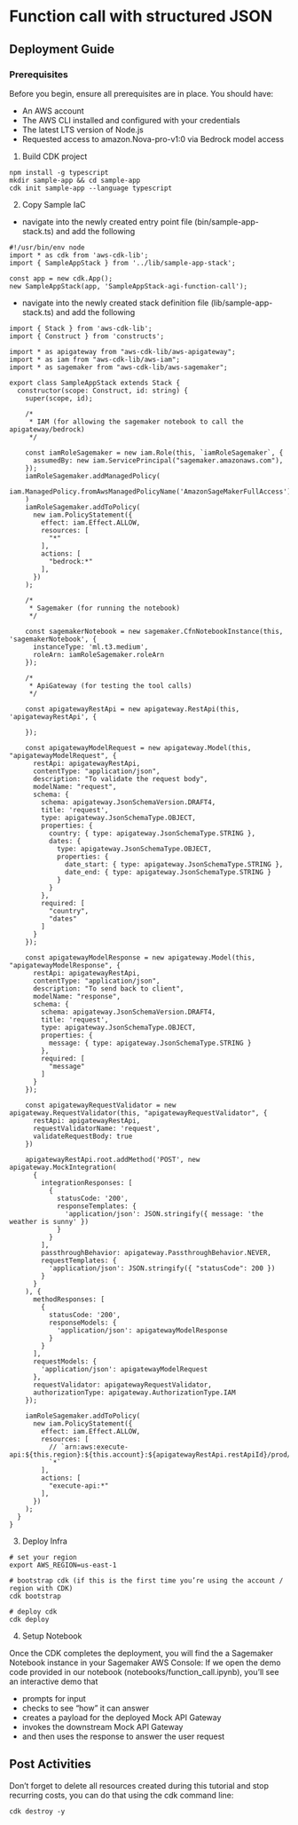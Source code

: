 # Function call with structured JSON

## Deployment Guide

### Prerequisites

Before you begin, ensure all prerequisites are in place. You should have:

* An AWS account
* The AWS CLI installed and configured with your credentials
* The latest LTS version of Node.js
* Requested access to amazon.Nova-pro-v1:0 via Bedrock model access

1) Build CDK project

```
npm install -g typescript
mkdir sample-app && cd sample-app
cdk init sample-app --language typescript
```

2) Copy Sample IaC

* navigate into the newly created entry point file (bin/sample-app-stack.ts) and add the following

```
#!/usr/bin/env node
import * as cdk from 'aws-cdk-lib';
import { SampleAppStack } from '../lib/sample-app-stack';

const app = new cdk.App();
new SampleAppStack(app, 'SampleAppStack-agi-function-call');
```

* navigate into the newly created stack definition file (lib/sample-app-stack.ts) and add the following

```
import { Stack } from 'aws-cdk-lib';
import { Construct } from 'constructs';

import * as apigateway from "aws-cdk-lib/aws-apigateway";
import * as iam from "aws-cdk-lib/aws-iam";
import * as sagemaker from "aws-cdk-lib/aws-sagemaker";

export class SampleAppStack extends Stack {
  constructor(scope: Construct, id: string) {
    super(scope, id);

    /* 
     * IAM (for allowing the sagemaker notebook to call the apigateway/bedrock)
     */

    const iamRoleSagemaker = new iam.Role(this, `iamRoleSagemaker`, {
      assumedBy: new iam.ServicePrincipal("sagemaker.amazonaws.com"),
    });
    iamRoleSagemaker.addManagedPolicy(
      iam.ManagedPolicy.fromAwsManagedPolicyName('AmazonSageMakerFullAccess')
    )
    iamRoleSagemaker.addToPolicy(
      new iam.PolicyStatement({
        effect: iam.Effect.ALLOW,
        resources: [
          "*"
        ],
        actions: [
          "bedrock:*"
        ],
      })
    );

    /* 
     * Sagemaker (for running the notebook)
     */

    const sagemakerNotebook = new sagemaker.CfnNotebookInstance(this, 'sagemakerNotebook', {
      instanceType: 'ml.t3.medium',
      roleArn: iamRoleSagemaker.roleArn
    });

    /* 
     * ApiGateway (for testing the tool calls)
     */

    const apigatewayRestApi = new apigateway.RestApi(this, 'apigatewayRestApi', {
    
    });

    const apigatewayModelRequest = new apigateway.Model(this, "apigatewayModelRequest", {
      restApi: apigatewayRestApi,
      contentType: "application/json",
      description: "To validate the request body",
      modelName: "request",
      schema: {
        schema: apigateway.JsonSchemaVersion.DRAFT4,
        title: 'request',
        type: apigateway.JsonSchemaType.OBJECT,
        properties: {
          country: { type: apigateway.JsonSchemaType.STRING },
          dates: { 
            type: apigateway.JsonSchemaType.OBJECT,
            properties: {
              date_start: { type: apigateway.JsonSchemaType.STRING },
              date_end: { type: apigateway.JsonSchemaType.STRING }
            }
          }
        },
        required: [
          "country",
          "dates"
        ]
      }
    });

    const apigatewayModelResponse = new apigateway.Model(this, "apigatewayModelResponse", {
      restApi: apigatewayRestApi,
      contentType: "application/json",
      description: "To send back to client",
      modelName: "response",
      schema: {
        schema: apigateway.JsonSchemaVersion.DRAFT4,
        title: 'request',
        type: apigateway.JsonSchemaType.OBJECT,
        properties: {
          message: { type: apigateway.JsonSchemaType.STRING }
        },
        required: [
          "message"
        ]
      }
    });

    const apigatewayRequestValidator = new apigateway.RequestValidator(this, "apigatewayRequestValidator", {
      restApi: apigatewayRestApi,
      requestValidatorName: 'request',
      validateRequestBody: true
    })

    apigatewayRestApi.root.addMethod('POST', new apigateway.MockIntegration(
      {
        integrationResponses: [
          {
            statusCode: '200',
            responseTemplates: {
              'application/json': JSON.stringify({ message: 'the weather is sunny' })
            }
          }
        ],
        passthroughBehavior: apigateway.PassthroughBehavior.NEVER,
        requestTemplates: {
          'application/json': JSON.stringify({ "statusCode": 200 })
        }
      }
    ), {
      methodResponses: [
        {
          statusCode: '200',
          responseModels: {
            'application/json': apigatewayModelResponse
          }
        }
      ],
      requestModels: {
        'application/json': apigatewayModelRequest
      },
      requestValidator: apigatewayRequestValidator,
      authorizationType: apigateway.AuthorizationType.IAM
    });

    iamRoleSagemaker.addToPolicy(
      new iam.PolicyStatement({
        effect: iam.Effect.ALLOW,
        resources: [
          // `arn:aws:execute-api:${this.region}:${this.account}:${apigatewayRestApi.restApiId}/prod/POST/*`
          `*`
        ],
        actions: [
          "execute-api:*"
        ],
      })
    );
  }
}
```

3) Deploy Infra

```
# set your region
export AWS_REGION=us-east-1

# bootstrap cdk (if this is the first time you’re using the account / region with CDK)
cdk bootstrap

# deploy cdk
cdk deploy
```

4) Setup Notebook

Once the CDK completes the deployment, you will find the a Sagemaker Notebook instance in your Sagemaker AWS Console: 
If we open the demo code provided in our notebook (notebooks/function_call.ipynb), you’ll see an interactive demo that 

* prompts for input
* checks to see “how” it can answer
* creates a payload for the deployed Mock API Gateway
* invokes the downstream Mock API Gateway
* and then uses the response to answer the user request

## Post Activities

Don’t forget to delete all resources created during this tutorial and stop recurring costs, you can do that using the cdk command line:

```
cdk destroy -y
```

